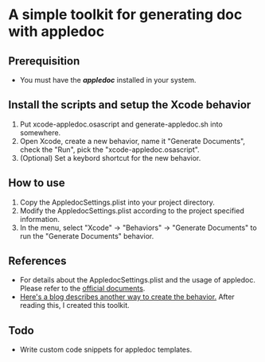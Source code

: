 # A simple toolkit for generating doc with appledoc

## Prerequisition
* You must have the *__appledoc__* installed in your system.

## Install the scripts and setup the Xcode behavior
1. Put xcode-appledoc.osascript and generate-appledoc.sh into somewhere.
2. Open Xcode, create a new behavior, name it "Generate Documents",
   check the "Run", pick the "xcode-appledoc.osascript".
3. (Optional) Set a keybord shortcut for the new behavior.

## How to use
1. Copy the AppledocSettings.plist into your project directory.
2. Modify the AppledocSettings.plist according to the project specified information.
3. In the menu, select "Xcode" -> "Behaviors" -> "Generate Documents"
   to run the "Generate Documents" behavior.

## References
* For details about the AppledocSettings.plist and the usage of appledoc.
  Please refer to the [official documents](http://gentlebytes.com/appledoc-docs-comments/).
* [Here's a blog describes another way to create the behavior.](http://www.daveoncode.com/2011/12/08/generate-beautiful-code-documentation-with-simple-shortcut-using-appledoc-xcode-custom-behaviours-applescript/) After reading this, I created this toolkit.

## Todo
* Write custom code snippets for appledoc templates.